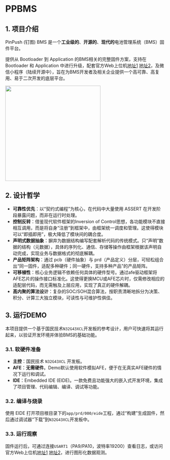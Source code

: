 # PPBMS
## 1. 项目介绍
PinPush (钉图) BMS 是一个**工业级的**、**开源的**、**现代的**电池管理系统（BMS）固件平台。

提供从 Bootloader 到 Application 的BMS相关的完整固件方案，支持在 Bootloader 和 Application 中进行升级，配套官方Web上位机[地址1](https://ppbms.pages.dev) [地址2](https://ppbms.netlify.app)，及微信小程序（陆续开源中），旨在为BMS开发者及相关企业提供一个高可靠、高复用、易于二次开发的底层平台。

<img src="https://ppbms.pages.dev/static/wechat.jpg" width="300" />

## 2. 设计哲学
* **可靠性优先**：以“契约式编程”为核心，在代码中大量使用 ASSERT 在开发阶段暴露问题，而非在运行时处理。
* **控制反转**：借鉴现代软件框架的Inversion of Control思想，各功能模块不直接相互调用，而是将自身“注册”到框架中，由框架统一调度和管理。这使得模块可以“即插即用”，极大降低了模块间的耦合度。
* **声明式数据抽象**：摒弃为数据结构编写配套解析代码的传统模式。只“声明”数据的结构（元数据），具体的序列化、通信、存储等操作由框架根据该声明自动完成，实现业务与数据格式的彻底解耦。
* **产品矩阵架构**：通过 pcb（硬件抽象）与 prd（产品定义）分层，可轻松组合出“同一固件，适配多种硬件；同一硬件，支持多种产品”的产品矩阵。
* **可移植性**：核心业务逻辑不依赖任何具体的硬件型号。通过afe驱动框架将AFE芯片的操作接口标准化。这使得更换MCU或AFE芯片时，仅需修改相应的适配层代码，而无需触及上层应用，实现了真正的硬件解耦。
* **高内聚的算法设计**：复杂的SOC/SOH混合算法，按职责清晰地拆分为决策、积分、计算三大独立模块，可读性与可维护性俱佳。

## 3. 运行DEMO
本项目提供一个基于国民技术`N32G43XCL`开发板的参考设计，用户可快速将其运行起来，以验证开发环境并体验BMS的基础功能。

### 3.1. 软硬件准备
* **主控**：国民技术 `N32G43XCL` 开发板。
* **AFE**：**无需硬件**。Demo默认使用软件模拟AFE，便于在无真实AFE硬件的情况下运行和调试。
* **IDE**：Embedded IDE (EIDE)。一款免费且功能强大的嵌入式开发环境，集成了项目管理、代码编辑、编译、调试等功能。

### 3.2. 编译与烧录
使用 EIDE 打开项目根目录下的`app/prd/000/eide`工程，通过“构建”生成固件，然后通过调试器“下载”到`N32G43XCL`开发板中。

### 3.3. 运行观察
固件运行后，可通过连接`USART1`（PA9/PA10，波特率19200）查看日志，或访问官方Web上位机[地址1](https://ppbms.pages.dev) [地址2](https://ppbms.netlify.app)，进行图形化数据观测。
